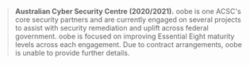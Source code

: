> **Australian Cyber Security Centre (2020/2021).** oobe is one ACSC's
> core security partners and are currently engaged on several projects
> to assist with security remediation and uplift across federal
> government. oobe is focused on improving Essential Eight maturity
> levels across each engagement. Due to contract arrangements, oobe is
> unable to provide further details.
